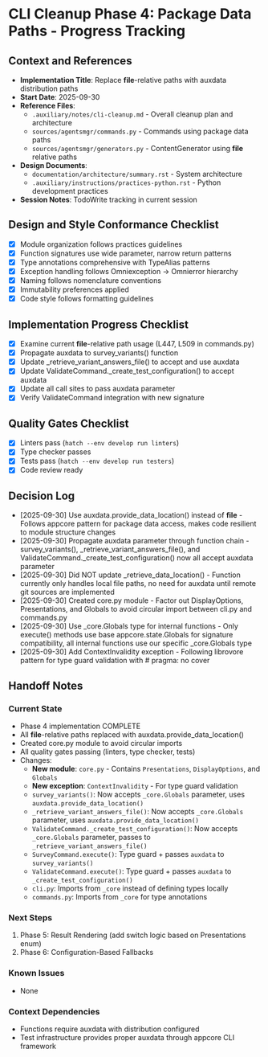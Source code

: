 # CLI Cleanup Phase 4: Package Data Paths - Progress Tracking

## Context and References

- **Implementation Title**: Replace __file__-relative paths with auxdata distribution paths
- **Start Date**: 2025-09-30
- **Reference Files**:
  - `.auxiliary/notes/cli-cleanup.md` - Overall cleanup plan and architecture
  - `sources/agentsmgr/commands.py` - Commands using package data paths
  - `sources/agentsmgr/generators.py` - ContentGenerator using __file__ relative paths
- **Design Documents**:
  - `documentation/architecture/summary.rst` - System architecture
  - `.auxiliary/instructions/practices-python.rst` - Python development practices
- **Session Notes**: TodoWrite tracking in current session

## Design and Style Conformance Checklist

- [x] Module organization follows practices guidelines
- [x] Function signatures use wide parameter, narrow return patterns
- [x] Type annotations comprehensive with TypeAlias patterns
- [x] Exception handling follows Omniexception → Omnierror hierarchy
- [x] Naming follows nomenclature conventions
- [x] Immutability preferences applied
- [x] Code style follows formatting guidelines

## Implementation Progress Checklist

- [x] Examine current __file__-relative path usage (L447, L509 in commands.py)
- [x] Propagate auxdata to survey_variants() function
- [x] Update _retrieve_variant_answers_file() to accept and use auxdata
- [x] Update ValidateCommand._create_test_configuration() to accept auxdata
- [x] Update all call sites to pass auxdata parameter
- [x] Verify ValidateCommand integration with new signature

## Quality Gates Checklist

- [x] Linters pass (`hatch --env develop run linters`)
- [x] Type checker passes
- [x] Tests pass (`hatch --env develop run testers`)
- [x] Code review ready

## Decision Log

- [2025-09-30] Use auxdata.provide_data_location() instead of __file__ - Follows appcore pattern for package data access, makes code resilient to module structure changes
- [2025-09-30] Propagate auxdata parameter through function chain - survey_variants(), _retrieve_variant_answers_file(), and ValidateCommand._create_test_configuration() now all accept auxdata parameter
- [2025-09-30] Did NOT update _retrieve_data_location() - Function currently only handles local file paths, no need for auxdata until remote git sources are implemented
- [2025-09-30] Created core.py module - Factor out DisplayOptions, Presentations, and Globals to avoid circular import between cli.py and commands.py
- [2025-09-30] Use _core.Globals type for internal functions - Only execute() methods use base appcore.state.Globals for signature compatibility, all internal functions use our specific _core.Globals type
- [2025-09-30] Add ContextInvalidity exception - Following librovore pattern for type guard validation with # pragma: no cover

## Handoff Notes

### Current State
- Phase 4 implementation COMPLETE
- All __file__-relative paths replaced with auxdata.provide_data_location()
- Created core.py module to avoid circular imports
- All quality gates passing (linters, type checker, tests)
- Changes:
  - **New module**: `core.py` - Contains `Presentations`, `DisplayOptions`, and `Globals`
  - **New exception**: `ContextInvalidity` - For type guard validation
  - `survey_variants()`: Now accepts `_core.Globals` parameter, uses `auxdata.provide_data_location()`
  - `_retrieve_variant_answers_file()`: Now accepts `_core.Globals` parameter, uses `auxdata.provide_data_location()`
  - `ValidateCommand._create_test_configuration()`: Now accepts `_core.Globals` parameter, passes to `_retrieve_variant_answers_file()`
  - `SurveyCommand.execute()`: Type guard + passes `auxdata` to `survey_variants()`
  - `ValidateCommand.execute()`: Type guard + passes `auxdata` to `_create_test_configuration()`
  - `cli.py`: Imports from `_core` instead of defining types locally
  - `commands.py`: Imports from `_core` for type annotations

### Next Steps
1. Phase 5: Result Rendering (add switch logic based on Presentations enum)
2. Phase 6: Configuration-Based Fallbacks

### Known Issues
- None

### Context Dependencies
- Functions require auxdata with distribution configured
- Test infrastructure provides proper auxdata through appcore CLI framework
